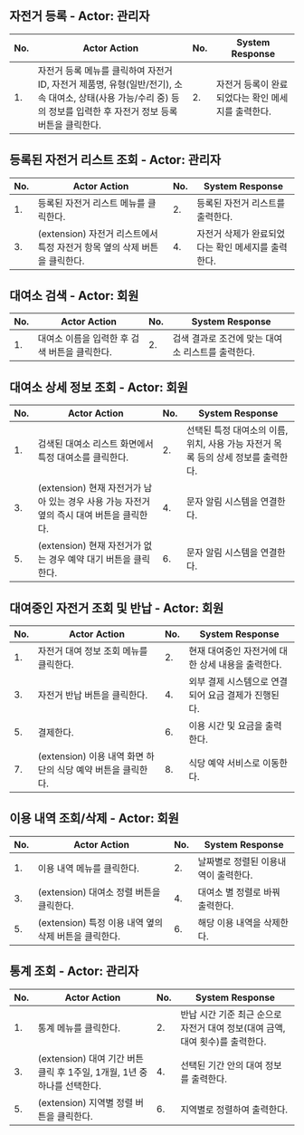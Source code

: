 ## 자전거 등록 - Actor: 관리자

| No. | Actor Action                                                                                                                                                        | No. | System Response                                    |
| --- | ------------------------------------------------------------------------------------------------------------------------------------------------------------------- | --- | -------------------------------------------------- |
| 1.  | 자전거 등록 메뉴를 클릭하여 자전거 ID, 자전거 제품명, 유형(일반/전기), 소속 대여소, 상태(사용 가능/수리 중) 등의 정보를 입력한 후 자전거 정보 등록 버튼을 클릭한다. | 2.  | 자전거 등록이 완료되었다는 확인 메세지를 출력한다. |

## 등록된 자전거 리스트 조회 - Actor: 관리자

| No. | Actor Action                                                              | No. | System Response                                    |
| --- | ------------------------------------------------------------------------- | --- | -------------------------------------------------- |
| 1.  | 등록된 자전거 리스트 메뉴를 클릭한다.                                     | 2.  | 등록된 자전거 리스트를 출력한다.                   |
| 3.  | (extension) 자전거 리스트에서 특정 자전거 항목 옆의 삭제 버튼을 클릭한다. | 4.  | 자전거 삭제가 완료되었다는 확인 메세지를 출력한다. |

## 대여소 검색 - Actor: 회원

| No. | Actor Action                                  | No. | System Response                                   |
| --- | --------------------------------------------- | --- | ------------------------------------------------- |
| 1.  | 대여소 이름을 입력한 후 검색 버튼을 클릭한다. | 2.  | 검색 결과로 조건에 맞는 대여소 리스트를 출력한다. |

## 대여소 상세 정보 조회 - Actor: 회원

| No. | Actor Action                                                                              | No. | System Response                                                                   |
| --- | ----------------------------------------------------------------------------------------- | --- | --------------------------------------------------------------------------------- |
| 1.  | 검색된 대여소 리스트 화면에서 특정 대여소를 클릭한다.                                     | 2.  | 선택된 특정 대여소의 이름, 위치, 사용 가능 자전거 목록 등의 상세 정보를 출력한다. |
| 3.  | (extension) 현재 자전거가 남아 있는 경우 사용 가능 자전거 옆의 즉시 대여 버튼을 클릭한다. | 4.  | 문자 알림 시스템을 연결한다.                                                      |
| 5.  | (extension) 현재 자전거가 없는 경우 예약 대기 버튼을 클릭한다.                            | 6.  | 문자 알림 시스템을 연결한다.                                                      |

## 대여중인 자전거 조회 및 반납 - Actor: 회원

| No. | Actor Action                                                 | No. | System Response                                     |
| --- | ------------------------------------------------------------ | --- | --------------------------------------------------- |
| 1.  | 자전거 대여 정보 조회 메뉴를 클릭한다.                       | 2.  | 현재 대여중인 자전거에 대한 상세 내용을 출력한다.   |
| 3.  | 자전거 반납 버튼을 클릭한다.                                 | 4.  | 외부 결제 시스템으로 연결되어 요금 결제가 진행된다. |
| 5.  | 결제한다.                                                    | 6.  | 이용 시간 및 요금을 출력한다.                       |
| 7.  | (extension) 이용 내역 화면 하단의 식당 예약 버튼을 클릭한다. | 8.  | 식당 예약 서비스로 이동한다.                        |

## 이용 내역 조회/삭제 - Actor: 회원

| No. | Actor Action                                                  | No. | System Response                                |
| --- | ------------------------------------------------------------- | --- | ---------------------------------------------- |
| 1.  | 이용 내역 메뉴를 클릭한다.                                    | 2.  | 날짜별로 정렬된 이용내역이 출력한다.           |
| 3.  | (extension) 대여소 정렬 버튼을 클릭한다. | 4.  | 대여소 별 정렬로 바꿔 출력한다. |
| 5.  | (extension) 특정 이용 내역 옆의 삭제 버튼을 클릭한다.         | 6.  | 해당 이용 내역을 삭제한다.                     |


## 통계 조회 - Actor: 관리자

| No. | Actor Action                                                             | No. | System Response                                             |
| --- | ------------------------------------------------------------------------ | --- | ----------------------------------------------------------- |
| 1.  | 통계 메뉴를 클릭한다.                                                    | 2.  | 반납 시간 기준 최근 순으로 자전거 대여 정보(대여 금액, 대여 횟수)를 출력한다.        |
| 3.  | (extension) 대여 기간 버튼 클릭 후 1주일, 1개월, 1년 중 하나를 선택한다. | 4.  | 선택된 기간 안의 대여 정보를 출력한다. |
|5. | (extension) 지역별 정렬 버튼을 클릭한다. | 6. | 지역별로 정렬하여 출력한다. |
